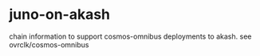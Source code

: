 # juno-on-akash
chain information to support cosmos-omnibus deployments to akash.
see ovrclk/cosmos-omnibus

